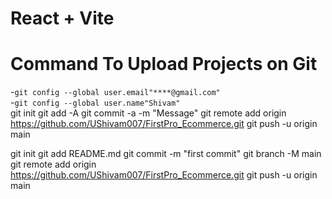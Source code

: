 # React + Vite
# Command To Upload Projects on Git 
-`git config --global user.email"****@gmail.com"`<br>
-`git config --global user.name"Shivam"` <br>
git init
git add -A
git commit -a -m "Message"
git remote add origin https://github.com/UShivam007/FirstPro_Ecommerce.git
git push -u origin main


git init
git add README.md
git commit -m "first commit"
git branch -M main
git remote add origin https://github.com/UShivam007/FirstPro_Ecommerce.git
git push -u origin main